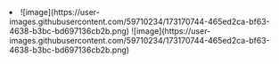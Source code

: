 <div>
  <li> 
    ![image](https://user-images.githubusercontent.com/59710234/173170744-465ed2ca-bf63-4638-b3bc-bd697136cb2b.png)
![image](https://user-images.githubusercontent.com/59710234/173170744-465ed2ca-bf63-4638-b3bc-bd697136cb2b.png)
  </li>
</div>


